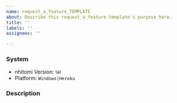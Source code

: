 ```yaml
---
name: request_a_feature_TEMPLATE
about: Describe this request_a_feature template's purpose here.
title: ''
labels: ''
assignees: ''

---
```

<!--
Requesting a new feature?
-------------------------
Please first make sure that your feature hasn't already been Requested on
Github or discord server.
-->

### System

* nhitomi Version: `%H` 
* Platform: `Windows|Heroku`
<!--
Example:

* nhitomi Version: `c7bcfcbe5596d9f4e5303952f4ff2ebd250665e8`
* Platform: `Windows`

-->

### Description

<!-- 
    Describe. Write it below this line. -->
